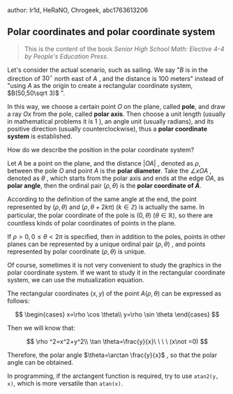 author: Ir1d, HeRaNO, Chrogeek, abc1763613206

## Polar coordinates and polar coordinate system

> This is the content of the book *Senior High School Math: Elective 4-4 by People's Education Press*.

Let's consider the actual scenario, such as sailing. We say "$B$ is in the direction of $30^\circ$ north east of $A$ , and the distance is $100$ meters" instead of "using $A$ as the origin to create a rectangular coordinate system, $B(50,50\sqrt 3)$ ".

In this way, we choose a certain point $O$ on the plane, called **pole**, and draw a ray $Ox$ from the pole, called **polar axis**. Then choose a unit length (usually in mathematical problems it is $1$ ), an angle unit (usually radians), and its positive direction (usually counterclockwise), thus a **polar coordinate system** is established.

How do we describe the position in the polar coordinate system?

Let $A$ be a point on the plane, and the distance $|OA|$ , denoted as $\rho$, between the pole $O$ and point $A$ is the **polar diameter**. Take the $\angle xOA$ , denoted as $\theta$ , which starts from the polar axis and ends at the edge $OA$, as **polar angle**, then the ordinal pair $(\rho,\theta)$ is the **polar coordinate of $A$**.

According to the definition of the same angle at the end, the point represented by $(\rho,\theta)$ and $(\rho,\theta+2k\pi)\ (k\in \mathbb{Z})$ is actually the same. In particular, the polar coordinate of the pole is $(0,\theta)\ (\theta\in \mathbb{R})$, so there are countless kinds of polar coordinates of points in the plane.

If $\rho>0,0\le \theta<2\pi$ is specified, then in addition to the poles, points in other planes can be represented by a unique ordinal pair $(\rho,\theta)$ , and points represented by polar coordinate $(\rho,\theta)$ is unique.

Of course, sometimes it is not very convenient to study the graphics in the polar coordinate system. If we want to study it in the rectangular coordinate system, we can use the mutualization equation.

The rectangular coordinates $(x,y)$ of the point $A(\rho,\theta)$ can be expressed as follows:

$$
\begin{cases}
x=\rho \cos \theta\\
y=\rho \sin \theta
\end{cases}
$$

Then we will know that:

$$
\rho ^2=x^2+y^2\\
\tan \theta=\frac{y}{x}\ \ \ \ (x\not =0)
$$

Therefore, the polar angle $\theta=\arctan \frac{y}{x}$ , so that the polar angle can be obtained.

In programming, if the arctangent function is required, try to use `atan2(y, x)`, which is more versatile than `atan(x)`.
